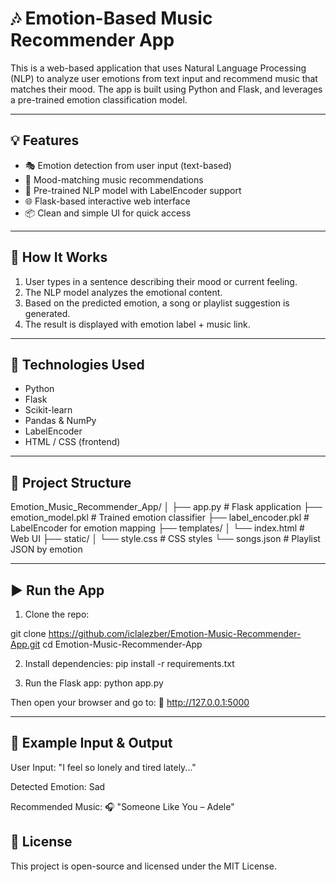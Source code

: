 # 🎶 Emotion-Based Music Recommender App

This is a web-based application that uses Natural Language Processing (NLP) to analyze user emotions from text input and recommend music that matches their mood. The app is built using Python and Flask, and leverages a pre-trained emotion classification model.

---

## 💡 Features

- 🎭 Emotion detection from user input (text-based)
- 🎵 Mood-matching music recommendations
- 🧠 Pre-trained NLP model with LabelEncoder support
- 🌐 Flask-based interactive web interface
- 📦 Clean and simple UI for quick access

---

## 🚀 How It Works

1. User types in a sentence describing their mood or current feeling.
2. The NLP model analyzes the emotional content.
3. Based on the predicted emotion, a song or playlist suggestion is generated.
4. The result is displayed with emotion label + music link.

---

## 🧰 Technologies Used

- Python
- Flask
- Scikit-learn
- Pandas & NumPy
- LabelEncoder
- HTML / CSS (frontend)

---

## 📁 Project Structure

Emotion_Music_Recommender_App/
│
├── app.py # Flask application
├── emotion_model.pkl # Trained emotion classifier
├── label_encoder.pkl # LabelEncoder for emotion mapping
├── templates/
│ └── index.html # Web UI
├── static/
│ └── style.css # CSS styles
└── songs.json # Playlist JSON by emotion


---

## ▶️ Run the App

1. Clone the repo:

git clone https://github.com/iclalezber/Emotion-Music-Recommender-App.git
cd Emotion-Music-Recommender-App

2. Install dependencies:
pip install -r requirements.txt

3. Run the Flask app:
python app.py

Then open your browser and go to:
📍 http://127.0.0.1:5000

---

## 🧪 Example Input & Output
User Input:
"I feel so lonely and tired lately..."

Detected Emotion:
Sad

Recommended Music:
🎧 "Someone Like You – Adele"

## 📜 License
This project is open-source and licensed under the MIT License.
